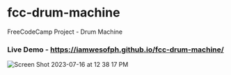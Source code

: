 # fcc-drum-machine
FreeCodeCamp Project - Drum Machine
### Live Demo - https://iamwesofph.github.io/fcc-drum-machine/

![Screen Shot 2023-07-16 at 12 38 17 PM](https://github.com/iamwesofph/fcc-drum-machine/assets/121594156/f6bf940f-911e-4ddd-a184-50ee18417dc0)
